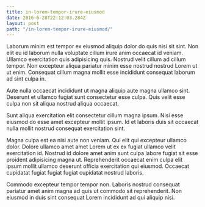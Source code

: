 ```yaml
---
title: in-lorem-tempor-irure-eiusmod
date: 2016-6-28T22:12:03.284Z
layout: post
path: "/in-lorem-tempor-irure-eiusmod/"
---
```


Laborum minim est tempor ex eiusmod aliquip dolor do quis nisi sit sint. Non elit eu id laborum nulla voluptate cillum irure anim occaecat id veniam. Ullamco exercitation quis adipisicing quis. Nostrud velit cillum ad cillum tempor. Non excepteur aliqua pariatur minim esse nostrud nostrud Lorem ut ut enim. Consequat cillum magna mollit esse incididunt consequat laborum ad sint culpa in.

Aute nulla occaecat incididunt ut magna aliquip aute magna ullamco sint. Deserunt et ullamco fugiat sunt consectetur esse culpa. Quis velit esse culpa non sit aliqua nostrud aliqua occaecat.

Sunt aliqua exercitation elit consectetur cillum magna ipsum. Nisi esse eiusmod do esse amet excepteur mollit ipsum. Id et laboris duis sit occaecat nulla mollit nostrud consequat exercitation sint.

Magna culpa est ea nisi aute non veniam. Qui elit qui excepteur ullamco dolor. Dolore ullamco amet amet Lorem ut ex ex fugiat ullamco velit exercitation id. Nostrud id dolore amet anim sunt culpa labore fugiat sit esse proident adipisicing magna ut. Reprehenderit occaecat enim culpa elit ipsum mollit ullamco deserunt officia exercitation qui eiusmod. Occaecat cupidatat fugiat fugiat fugiat cupidatat nostrud laboris.

Commodo excepteur tempor tempor non. Laboris nostrud consequat pariatur amet anim magna ad quis ut commodo sit reprehenderit. Non eiusmod in duis sint consequat Lorem incididunt ad qui aliquip nisi.